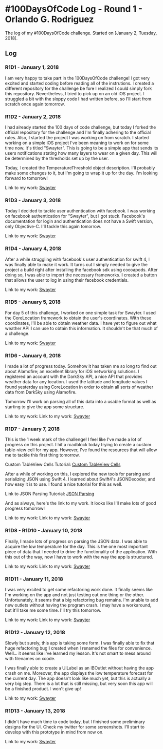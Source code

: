 # #100DaysOfCode Log - Round 1 - Orlando G. Rodriguez

The log of my #100DaysOfCode challenge. Started on [January 2, Tuesday, 2018].

## Log

### R1D1 - January 1, 2018
I am very happy to take part in the 100DaysOfCode challenge! I got very excited and started coding before reading all of the instrutions. I created a different repository for the challenge be fore I realized I could simply fork this repository. Nevertheless, I tried to pick up on an old iOS project. I struggled a bit with the sloppy code I had written before, so I'll start from scratch once again tomorrow.

### R1D2 - January 2, 2018
I had already started the 100 days of code challenge, but today I forked the official repository for the challenge and I'm finally adhering to the official rules. Also, I started the project I was working on from scratch. I started working on a simple iOS project I've been meaning to work on for some time now. It's titled "Swayter". This is going to be a simple app that sends its users notifications stating how many layers to wear on a given day. This will be determined by the thresholds set up by the user.

Today, I created the TemperatureThreshold object description. I'll probably make some changes to it, but I'm going to wrap it up for the day. I'm looking forward to tomorrow!

Link to my work: [Swayter](https://github.com/orlandogrodriguez/100-days-of-code/tree/master/iOS/Swayter)

### R1D3 - January 3, 2018
Today I decided to tackle user authentication with facebook. I was working on facebook authentication for "Swayter", but I got stuck. Facebook's documentation for login and authentication does not have a Swift version, only Objective-C. I'll tackle this again tomorrow.

Link to my work: [Swayter](https://github.com/orlandogrodriguez/100-days-of-code/tree/master/iOS/Swayter)

### R1D4 - January 4, 2018
After a while struggling with facebook's user authentication for swift 4, I was finally able to make it work. It turns out I simply needed to give the project a build right after installing the facebook sdk using cocoapods. After doing so, I was able to import the necessary frameworks. I created a button that allows the user to log in using their facebook credentials.

Link to my work: [Swayter](https://github.com/orlandogrodriguez/100-days-of-code/tree/master/iOS/Swayter)

### R1D5 - January 5, 2018
For day 5 of this challenge, I worked on one simple task for Swayter. I used the CoreLocation framework to obtain the user's coordinates. With these coordinates, I'll be able to obtain weather data. I have yet to figure out what weather API I can use to obtain this information. It shouldn't be that much of a challenge.

Link to my work: [Swayter](https://github.com/orlandogrodriguez/100-days-of-code/tree/master/iOS/Swayter)

### R1D6 - January 6, 2018
I made a lot of progress today. Somehow it has taken me so long to find out about Alamofire; an excellent library for iOS networking solutions. I registered an account with the DarkSky API, a nice API that provides weather data for any location. I used the latitude and longitude values I found yesterday using CoreLocation in order to obtain all sorts of weather data from DarkSky using Alamofire.

Tomorrow I'll work on parsing all of this data into a usable format as well as starting to give the app some structure.

Link to my work: Link to my work: [Swayter](https://github.com/orlandogrodriguez/100-days-of-code/tree/master/iOS/Swayter)

### R1D7 - January 7, 2018
This is the 1 week mark of the challenge! I feel like I've made a lot of progress on this project. I hit a roadblock today trying to create a custom table-view cell for my app. However, I've found the resources that will allow me to tackle this first thing tomorrow.

Custom TableView Cells Tutorial: [Custom TableView Cells](https://www.youtube.com/watch?v=zAWO9rldyUE)

After a while of working on this, I explored the new tools for parsing and serializing JSON using Swift 4. I learned about Swift4's JSONDecoder, and how easy it is to use. I found a nice tutorial for this as well.

Link to JSON Parsing Tutorial: [JSON Parsing](https://www.youtube.com/watch?v=YY3bTxgxWss)

And as always, here's the link to my work. It looks like I'll make lots of good progress tomorrow!

Link to my work: Link to my work: [Swayter](https://github.com/orlandogrodriguez/100-days-of-code/tree/master/iOS/Swayter)

### R1D8 - R1D10 - January 10, 2018
Finally, I made lots of progress on parsing the JSON data. I was able to acquire the low temperature for the day. This is the one most important piece of data that I needed to drive the functionality of the application. With this out of the way, now I have to work with the way the app is structured.

Link to my work: Link to my work: [Swayter](https://github.com/orlandogrodriguez/100-days-of-code/tree/master/iOS/Swayter)

### R1D11 - January 11, 2018
I was very excited to get some refactoring work done. It finally seems like I'm working on the app and not just testing out one thing or the other. Unfortunately, it seems that a big refactoring bug remains. I'm unable to add new outlets without having the program crash. I may have a workaround, but it'll take me some time. I'll try this tomorrow.

Link to my work: Link to my work: [Swayter](https://github.com/orlandogrodriguez/100-days-of-code/tree/master/iOS/Swayter)

### R1D12 - January 12, 2018
Slowly but surely, this app is taking some form. I was finally able to fix that huge refactoring bug I created when I renamed the files for convenience. Well... it seems like i've learned my lesson. It's not smart to mess around with filenames on xcode.

I was finally able to create a UILabel as an IBOutlet without having the app crash on me. Moreover, the app displays the low temperature forecast for the current day. The app doesn't look like much yet, but this is actually a very big step. There is a lot that is still missing, but very soon this app will be a finished product. I won't give up!

Link to my work: [Swayter](https://github.com/orlandogrodriguez/100-days-of-code/tree/master/iOS/Swayter)

### R1D13 - January 13, 2018
I didn't have much time to code today, but I finished some preliminary designs for the UI. Check my twitter for some screenshots. I'll start to develop with this prototype in mind from now on.

Link to my work: [Swayter](https://github.com/orlandogrodriguez/100-days-of-code/tree/master/iOS/Swayter)
